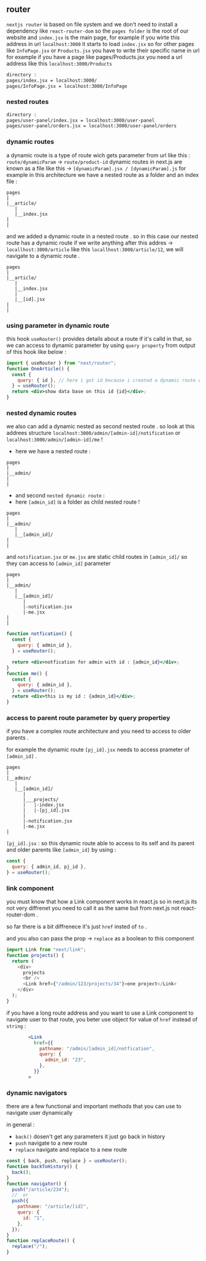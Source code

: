 ## router

`nextjs router` is based on file system and we don't need to install a dependency like `react-router-dom` so the `pages folder` is the root of our website and `index.jsx` is the main page, for example if you wirte this address in url `localhost:3000` it starts to load `index.jsx` so for other pages like `InfoPage.jsx` or `Products.jsx` you have to write their specific name in url for example if you have a page like pages/Products.jsx you need a url address like this `localhost:3000/Products`

```bash
directory :
pages/index.jsx = localhost:3000/
pages/InfoPage.jsx = localhost:3000/InfoPage
```

### nested routes

```bash
directory :
pages/user-panel/index.jsx = localhost:3000/user-panel
pages/user-panel/orders.jsx = localhost:3000/user-panel/orders
```

### dynamic routes

a dynamic route is a type of route wich gets parameter from url like this : `route/dynamicParam` -> `route/product-id`
dynamic routes in next.js are known as a file like this -> `[dynamicParam].jsx / [dynamicParam].js`
for example in this architecture we have a nested route as a folder and an index file :

```
pages
|
|__article/
   |
   |__index.jsx
|
|
```

and we added a dynamic route in a nested route .
so in this case our nested route has a dynamic route if we write anything after this addres -> `locallhost:3000/article` like this `locallhost:3000/article/12`, we will navigate to a dynamic route .

```
pages
|
|__article/
   |
   |__index.jsx
   |
   |__[id].jsx
|
|
```

### using parameter in dynamic route

this hook `useRouter()` provides details about a route if it's calld in that, so we can access to dynamic parameter by using `query property` from output of this hook like below :

```jsx
import { useRouter } from "next/router";
function OneArticle() {
  const {
    query: { id }, // here i got id because i created a dynamic route with a (id parameter) like this [id].js
  } = useRouter();
  return <div>show data base on this id {id}</div>;
}
```

### nested dynamic routes

we also can add a dynamic nested as second nested route .
so look at this addrees structure `localhost:3000/admin/[admin-id]/notification` or `localhost:3000/admin/[admin-id]/me` !

- here we have a nested route :

```
pages
|
|__admin/
|
|
```

- and second `nested dynamic route` :
- here `[admin_id]` is a folder as child nested route !

```
pages
|
|__admin/
   |
   |__[admin_id]/
|
|
```

and `notification.jsx` or `me.jsx` are static child routes in `[admin_id]/` so they can access to `[admin_id]` parameter

```
pages
|
|__admin/
   |
   |__[admin_id]/
      |
      |-notification.jsx
      |-me.jsx
|
|
```

```jsx
function notfication() {
  const {
    query: { admin_id },
  } = useRouter();

  return <div>notfication for admin with id : {admin_id}</div>;
}
function me() {
  const {
    query: { admin_id },
  } = useRouter();
  return <div>this is my id : {admin_id}</div>;
}
```

### access to parent route parameter by query propertiey

if you have a complex route architecture and you need to access to older parents .

for example the dynamic route `[pj_id].jsx` needs to access prameter of `[admin_id]` .

```
pages
|
|__admin/
   |
   |__[admin_id]/
      |
      |___projects/
      |   |-index.jsx
      |   |-[pj_id].jsx
      |
      |-notification.jsx
      |-me.jsx
|
```

`[pj_id].jsx` : so this dynamic route able to access to its self and its parent and older parents like `[admin_id]` by using :

```js
const {
  query: { admin_id, pj_id },
} = useRouter();
```

### link component

you must know that how a Link component works in react.js so in next.js its not very diffrenet you need to call it as the same but from next.js not react-router-dom .

so far there is a bit diffrenece it's just `href` insted of `to` .

and you also can pass the prop -> `replace` as a boolean to this component

```js
import Link from "next/link";
function projects() {
  return (
    <div>
      projects
      <br />
      <Link href={"/admin/123/projects/34"}>one project</Link>
    </div>
  );
}
```

if you have a long route address and you want to use a Link component to navigate user to that route, you beter use object for value of `href` instead of `string` :

```jsx
        <Link
          href={{
            pathname: "/admin/[admin_id]/notfication",
            query: {
              admin_id: "23",
            },
          }}
        >
```

### dynamic navigators

there are a few functional and important methods that you can use to navigate user dynamically 

in general : 

- `back()` dosen't get any parameters it just go back in history 
- `push` navigate to a new route 
- `replace` navigate and replace to a new route 
```js
const { back, push, replace } = useRouter();
function backToHistory() {
  back();
}
function navigator() {
  push("/article/234");
  //  or
  push({
    pathname: "/article/[id]",
    query: {
      id: "1",
    },
  });
}
function replaceRoute() {
  replace("/");
}
```
